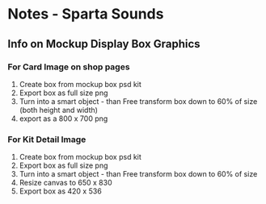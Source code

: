 # Notes - Sparta Sounds

## Info on Mockup Display Box Graphics
### For Card Image on shop pages
1. Create box from mockup box psd kit
2. Export box as full size png
3. Turn into a smart object - than Free transform box down to 60% of size (both height and width)
4. export as a 800 x 700 png
### For Kit Detail Image
1. Create box from mockup box psd kit
2. Export box as full size png
3. Turn into a smart object - than Free transform box down to 60% of size 
4. Resize canvas to 650 x 830
5. Export box as 420 x 536  